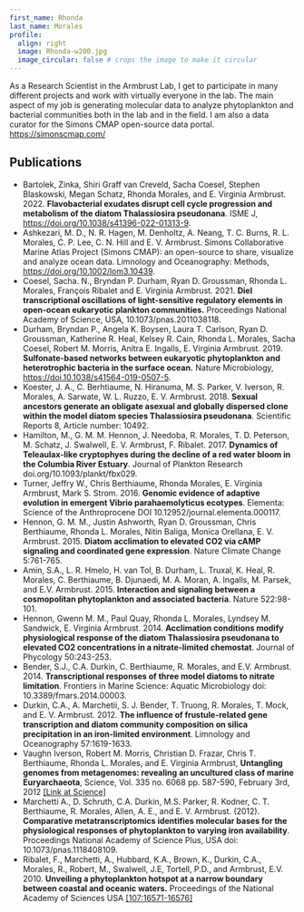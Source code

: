 ```yaml
---
first_name: Rhonda
last_name: Morales
profile:
  align: right
  image: Rhonda-w200.jpg
  image_circular: false # crops the image to make it circular
---
```


As a Research Scientist in the Armbrust Lab, I get to participate in many different projects and work with virtually everyone in the lab. The main aspect of my job is generating molecular data to analyze phytoplankton and bacterial communities both in the lab and in the field. I am also a data curator for the Simons CMAP open-source data portal. https://simonscmap.com/

## Publications
* Bartolek, Zinka, Shiri Graff van Creveld, Sacha Coesel, Stephen Blaskowski, Megan Schatz, Rhonda Morales, and E. Virginia Armbrust. 2022. **Flavobacterial exudates disrupt cell cycle progression and metabolism of the diatom Thalassiosira pseudonana**. ISME J, https://doi.org/10.1038/s41396-022-01313-9.
* Ashkezari, M. D., N. R. Hagen, M. Denholtz, A. Neang, T. C. Burns, R. L. Morales, C. P. Lee, C. N. Hill and E. V. Armbrust. Simons Collaborative Marine Atlas Project (Simons CMAP): an open-source to share, visualize and analyze ocean data. Limnology and Oceanography: Methods, https://doi.org/10.1002/lom3.10439.
* Coesel, Sacha. N., Bryndan P. Durham, Ryan D. Groussman, Rhonda L. Morales, François Ribalet and E. Virginia Armbrust. 2021. **Diel transcriptional oscillations of light-sensitive regulatory elements in open-ocean eukaryotic plankton communities.** Proceedings National Academy of Science, USA, 10.1073/pnas.2011038118.
* Durham, Bryndan P., Angela K. Boysen, Laura T. Carlson, Ryan D. Groussman, Katherine R. Heal, Kelsey R. Cain, Rhonda L. Morales, Sacha Coesel, Robert M. Morris, Anitra E. Ingalls, E. Virginia Armbrust. 2019. **Sulfonate-based networks between eukaryotic phytoplankton and heterotrophic bacteria in the surface ocean.** Nature Microbiology, https://doi.10.1038/s41564-019-0507-5.
* Koester, J. A., C. Berhtiaume, N. Hiranuma, M. S. Parker, V. Iverson, R. Morales, A. Sarwate, W. L. Ruzzo, E. V. Armbrust. 2018. **Sexual ancestors generate an obligate asexual and globally dispersed clone within the model diatom species Thalassiosira pseudonana**. Scientific Reports 8, Article number: 10492.
* Hamilton, M., G. M. M. Hennon, J. Needoba, R. Morales, T. D. Peterson, M. Schatz, J. Swalwell, E. V. Armbrust, F. Ribalet. 2017. **Dynamics of Teleaulax-like cryptophyes during the decline of a red water bloom in the Columbia River Estuary**. Journal of Plankton Research doi.org/10.1093/plankt/fbx029.
* Turner, Jeffry W., Chris Berthiaume, Rhonda Morales, E. Virginia Armbrust, Mark S. Strom. 2016. **Genomic evidence of adaptive evolution in emergent Vibrio parahaemolyticus ecotypes**. Elementa: Science of the Anthroprocene DOI 10.12952/journal.elementa.000117.
* Hennon, G. M. M., Justin Ashworth, Ryan D. Groussman, Chris Berthiaume, Rhonda L. Morales, Nitin Baliga, Monica Orellana, E. V. Armbrust. 2015. **Diatom acclimation to elevated CO2 via cAMP signaling and coordinated gene expression**. Nature Climate Change 5:761-765.
* Amin, S.A., L. R. Hmelo, H. van Tol, B. Durham, L. Truxal, K. Heal, R. Morales, C. Berthiaume, B. Djunaedi, M. A. Moran, A. Ingalls, M. Parsek, and E.V. Armbrust. 2015. **Interaction and signaling between a cosmopolitan phytoplankton and associated bacteria**. Nature 522:98-101.
* Hennon, Gwenn M. M., Paul Quay, Rhonda L. Morales, Lyndsey M. Sandwick, E. Virginia Armbrust. 2014. **Acclimation conditions modify physiological response of the diatom Thalassiosira pseudonana to elevated CO2 concentrations in a nitrate-limited chemostat**. Journal of Phycology 50:243-253.
* Bender, S.J., C.A. Durkin, C. Berthiaume, R. Morales, and E.V. Armbrust. 2014. **Transcriptional responses of three model diatoms to nitrate limitation**. Frontiers in Marine Science: Aquatic Microbiology doi: 10.3389/fmars.2014.00003.
* Durkin, C.A., A. Marchetii, S. J. Bender, T. Truong, R. Morales, T. Mock, and E. V. Armbrust. 2012. **The influence of frustule-related gene transcription and diatom community composition on silica precipitation in an iron-limited environment**. Limnology and Oceanography 57:1619-1633.
* Vaughn Iverson, Robert M. Morris, Christian D. Frazar, Chris T. Berthiaume, Rhonda L. Morales, and E. Virginia Armbrust, **Untangling genomes from metagenomes: revealing an uncultured class of marine Euryarchaeota**, Science, Vol. 335 no. 6068 pp. 587-590, February 3rd, 2012 [[Link at Science]](http://www.sciencemag.org/content/335/6068/587.abstract)
* Marchetti A., D. Schruth, C.A. Durkin, M.S. Parker, R. Kodner, C. T. Berthiaume, R. Morales, Allen, A. E., and E. V. Armbrust. (2012). **Comparative metatranscriptomics identifies molecular bases for the physiological responses of phytoplankton to varying iron availability**. Proceedings National Academy of Science Plus, USA doi: 10.1073/pnas.1118408109.
* Ribalet, F., Marchetti, A., Hubbard, K.A., Brown, K., Durkin, C.A., Morales, R., Robert, M., Swalwell, J.E, Tortell, P.D., and Armbrust, E.V. 2010. **Unveiling a phytoplankton hotspot at a narrow boundary between coastal and oceanic waters.**  Proceedings of the National Academy of Sciences USA [[107:16571-16576]](http://www.pnas.org/content/107/38/16571.abstract)
